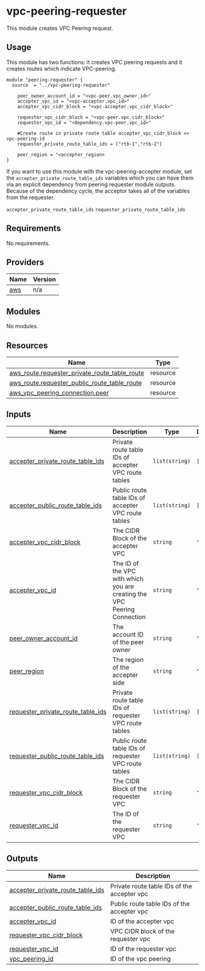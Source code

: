 # vpc-peering-requester

This module creates VPC Peering request.

## Usage

This module has two functions: it creates VPC peering requests and it creates routes which indicate VPC-peering.

```hcl
module "peering-requester" {
  source  = "../vpc-peering-requester"
  
    peer_owner_account_id = "<vpc-peer.vpc_owner_id>"
    accepter_vpc_id = "<vpc-accepter.vpc_id>"
    accepter_vpc_cidr_block = "<vpc-accepter.vpc_cidr_block>"

    requester_vpc_cidr_block = "<vpc-peer.vpc_cidr_block>"
    requester_vpc_id = "<dependency.vpc-peer.vpc_id>"

    #Create route in private route table accepter_vpc_cidr_block => vpc-peering-id
    requester_private_route_table_ids = ["rtb-1","rtb-2"] 
    
    peer_region = "<accepter_region>
}
```

If you want to use this module with the vpc-peering-accepter module, set the `accepter_private_route_table_ids` variables which you can have them via an explicit dependency from peering requester module outputs. Because of the dependency cycle, the acceptor takes all of the variables from the requester.

`accepter_private_route_table_ids`
`requester_private_route_table_ids`

<!-- BEGIN_TF_DOCS -->
## Requirements

No requirements.

## Providers

| Name | Version |
|------|---------|
| <a name="provider_aws"></a> [aws](#provider\_aws) | n/a |

## Modules

No modules.

## Resources

| Name | Type |
|------|------|
| [aws_route.requester_private_route_table_route](https://registry.terraform.io/providers/hashicorp/aws/latest/docs/resources/route) | resource |
| [aws_route.requester_public_route_table_route](https://registry.terraform.io/providers/hashicorp/aws/latest/docs/resources/route) | resource |
| [aws_vpc_peering_connection.peer](https://registry.terraform.io/providers/hashicorp/aws/latest/docs/resources/vpc_peering_connection) | resource |

## Inputs

| Name | Description | Type | Default | Required |
|------|-------------|------|---------|:--------:|
| <a name="input_accepter_private_route_table_ids"></a> [accepter\_private\_route\_table\_ids](#input\_accepter\_private\_route\_table\_ids) | Private route table IDs of accepter VPC route tables | `list(string)` | `[]` | no |
| <a name="input_accepter_public_route_table_ids"></a> [accepter\_public\_route\_table\_ids](#input\_accepter\_public\_route\_table\_ids) | Public route table IDs of accepter VPC route tables | `list(string)` | `[]` | no |
| <a name="input_accepter_vpc_cidr_block"></a> [accepter\_vpc\_cidr\_block](#input\_accepter\_vpc\_cidr\_block) | The CIDR Block of the accepter VPC | `string` | `""` | no |
| <a name="input_accepter_vpc_id"></a> [accepter\_vpc\_id](#input\_accepter\_vpc\_id) | The ID of the VPC with which you are creating the VPC Peering Connection | `string` | `""` | no |
| <a name="input_peer_owner_account_id"></a> [peer\_owner\_account\_id](#input\_peer\_owner\_account\_id) | The account ID of the peer owner | `string` | `""` | no |
| <a name="input_peer_region"></a> [peer\_region](#input\_peer\_region) | The region of the accepter side | `string` | `""` | no |
| <a name="input_requester_private_route_table_ids"></a> [requester\_private\_route\_table\_ids](#input\_requester\_private\_route\_table\_ids) | Private route table IDs of requester VPC route tables | `list(string)` | `[]` | no |
| <a name="input_requester_public_route_table_ids"></a> [requester\_public\_route\_table\_ids](#input\_requester\_public\_route\_table\_ids) | Public route table IDs of requester VPC route tables | `list(string)` | `[]` | no |
| <a name="input_requester_vpc_cidr_block"></a> [requester\_vpc\_cidr\_block](#input\_requester\_vpc\_cidr\_block) | The CIDR Block of the requester VPC | `string` | `""` | no |
| <a name="input_requester_vpc_id"></a> [requester\_vpc\_id](#input\_requester\_vpc\_id) | The ID of the requester VPC | `string` | `""` | no |

## Outputs

| Name | Description |
|------|-------------|
| <a name="output_accepter_private_route_table_ids"></a> [accepter\_private\_route\_table\_ids](#output\_accepter\_private\_route\_table\_ids) | Private route table IDs of the accepter vpc |
| <a name="output_accepter_public_route_table_ids"></a> [accepter\_public\_route\_table\_ids](#output\_accepter\_public\_route\_table\_ids) | Public route table IDs of the accepter vpc |
| <a name="output_accepter_vpc_id"></a> [accepter\_vpc\_id](#output\_accepter\_vpc\_id) | ID of the accepter vpc |
| <a name="output_requester_vpc_cidr_block"></a> [requester\_vpc\_cidr\_block](#output\_requester\_vpc\_cidr\_block) | VPC CIDR block of the requester vpc |
| <a name="output_requester_vpc_id"></a> [requester\_vpc\_id](#output\_requester\_vpc\_id) | ID of the requester vpc |
| <a name="output_vpc_peering_id"></a> [vpc\_peering\_id](#output\_vpc\_peering\_id) | ID of the vpc peering |
<!-- END_TF_DOCS -->